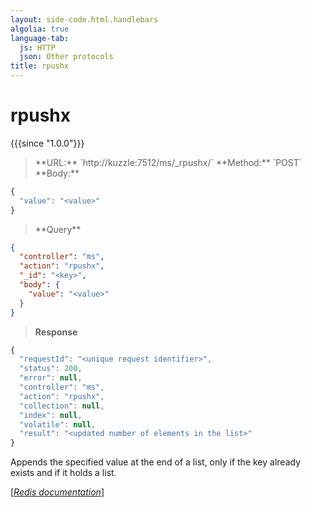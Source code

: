 ```yaml
---
layout: side-code.html.handlebars
algolia: true
language-tab:
  js: HTTP
  json: Other protocols
title: rpushx
---
```


# rpushx

{{{since "1.0.0"}}}




<blockquote class="js">
<p>
**URL:** `http://kuzzle:7512/ms/_rpushx/<key>`  
**Method:** `POST`  
**Body:**
</p>
</blockquote>


```js
{
  "value": "<value>"
}
```



<blockquote class="json">
<p>
**Query**
</p>
</blockquote>


```json
{
  "controller": "ms",
  "action": "rpushx",
  "_id": "<key>",
  "body": {
    "value": "<value>"
  }
}
```

>**Response**

```javascript
{
  "requestId": "<unique request identifier>",
  "status": 200,
  "error": null,
  "controller": "ms",
  "action": "rpushx",
  "collection": null,
  "index": null,
  "volatile": null,
  "result": "<updated number of elements in the list>"
}
```

Appends the specified value at the end of a list, only if the key already exists and if it holds a list.

[[_Redis documentation_]](https://redis.io/commands/rpushx)
